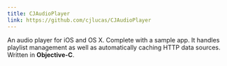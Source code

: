 ```yaml
---
title: CJAudioPlayer
link: https://github.com/cjlucas/CJAudioPlayer
---
```

An audio player for iOS and OS X. Complete with a sample app. It handles playlist management as well as automatically caching HTTP data sources. Written in **Objective-C**.